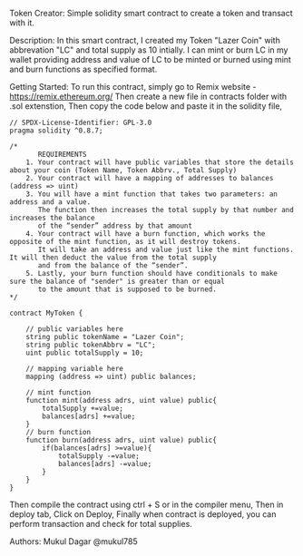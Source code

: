 Token Creator: 
  Simple solidity smart contract to create a token and transact with it.

Description:
  In this smart contract, I created my Token "Lazer Coin" with abbrevation "LC" and total supply as 10 intially.
  I can mint or burn LC in my wallet providing address and value of LC to be minted or burned using mint and burn functions as specified format.

Getting Started:
  To run this contract, simply go to Remix website - https://remix.ethereum.org/
  Then create a new file in contracts folder with .sol extenstion,
  Then copy the code below and paste it in the solidity file,

    // SPDX-License-Identifier: GPL-3.0
    pragma solidity ^0.8.7;
    
    /*
           REQUIREMENTS
        1. Your contract will have public variables that store the details about your coin (Token Name, Token Abbrv., Total Supply)
        2. Your contract will have a mapping of addresses to balances (address => uint)
        3. You will have a mint function that takes two parameters: an address and a value. 
           The function then increases the total supply by that number and increases the balance 
           of the “sender” address by that amount
        4. Your contract will have a burn function, which works the opposite of the mint function, as it will destroy tokens. 
           It will take an address and value just like the mint functions. It will then deduct the value from the total supply 
           and from the balance of the “sender”.
        5. Lastly, your burn function should have conditionals to make sure the balance of "sender" is greater than or equal 
           to the amount that is supposed to be burned.
    */
    
    contract MyToken {
    
        // public variables here
        string public tokenName = "Lazer Coin";
        string public tokenAbbrv = "LC";
        uint public totalSupply = 10;
    
        // mapping variable here
        mapping (address => uint) public balances;
    
        // mint function
        function mint(address adrs, uint value) public{
            totalSupply +=value;
            balances[adrs] +=value;
        }
        // burn function
        function burn(address adrs, uint value) public{
            if(balances[adrs] >=value){
                totalSupply -=value;
                balances[adrs] -=value;
            }
        }
    }

  Then compile the contract using ctrl + S or in the compiler menu,
  Then in deploy tab, Click on Deploy,
  Finally when contract is deployed, you can perform transaction and check for total supplies.

Authors:
Mukul Dagar
@mukul785
